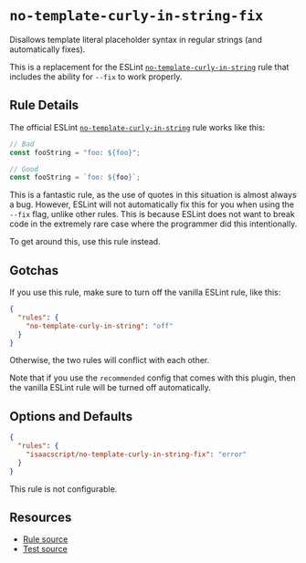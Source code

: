 # `no-template-curly-in-string-fix`

Disallows template literal placeholder syntax in regular strings (and automatically fixes).

This is a replacement for the ESLint [`no-template-curly-in-string`](https://eslint.org/docs/rules/no-template-curly-in-string) rule that includes the ability for `--fix` to work properly.

## Rule Details

The official ESLint [`no-template-curly-in-string`](https://eslint.org/docs/rules/no-template-curly-in-string) rule works like this:

```ts
// Bad
const fooString = "foo: ${foo}";

// Good
const fooString = `foo: ${foo}`;
```

This is a fantastic rule, as the use of quotes in this situation is almost always a bug. However, ESLint will not automatically fix this for you when using the `--fix` flag, unlike other rules. This is because ESLint does not want to break code in the extremely rare case where the programmer did this intentionally.

To get around this, use this rule instead.

## Gotchas

If you use this rule, make sure to turn off the vanilla ESLint rule, like this:

```json
{
  "rules": {
    "no-template-curly-in-string": "off"
  }
}
```

Otherwise, the two rules will conflict with each other.

Note that if you use the `recommended` config that comes with this plugin, then the vanilla ESLint rule will be turned off automatically.

## Options and Defaults

```json
{
  "rules": {
    "isaacscript/no-template-curly-in-string-fix": "error"
  }
}
```

This rule is not configurable.

## Resources

- [Rule source](../../src/rules/no-template-curly-in-string-fix.ts)
- [Test source](../../tests/rules/no-template-curly-in-string-fix.test.ts)
